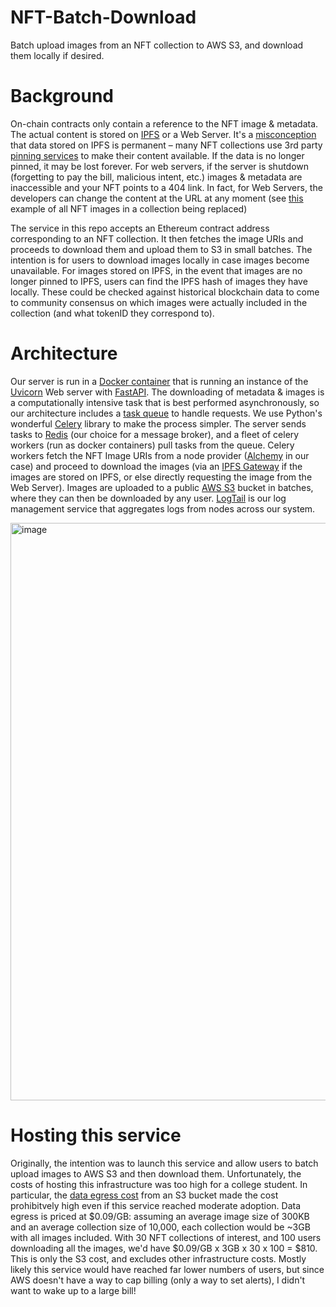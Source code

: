 # NFT-Batch-Download
Batch upload images from an NFT collection to AWS S3, and download them locally if desired.

# Background
On-chain contracts only contain a reference to the NFT image & metadata. The actual content is stored on [IPFS](https://ipfs.io/) or a 
Web Server. It's a [misconception](https://docs.ipfs.io/concepts/persistence/) that data stored on IPFS is permanent – many NFT collections use 3rd party [pinning services](https://docs.ipfs.io/how-to/work-with-pinning-services/) to make their content available. If the data is no longer pinned, it may be lost forever. For web servers, if the server is shutdown (forgetting to pay the bill, malicious intent, etc.) images & metadata are inaccessible and your NFT points to a 404 link. In fact, for Web Servers, the developers can change the content at the URL at any moment (see [this](https://metaversal.banklesshq.com/p/racoon-rugged-society) example of all NFT images in a collection being replaced)

The service in this repo accepts an Ethereum contract address corresponding to an NFT collection. It then fetches the image URIs and 
proceeds to download them and upload them to S3 in small batches. The intention is for users to download images locally in case
images become unavailable. For images stored on IPFS, in the event that images are no longer pinned to IPFS, users can find the IPFS hash of 
images they have locally. These could be checked against historical blockchain data to come to community consensus on which images were
actually included in the collection (and what tokenID they correspond to).

# Architecture
Our server is run in a [Docker container](https://www.docker.com/resources/what-container/) that is running an instance of the [Uvicorn](https://www.uvicorn.org/) Web server with [FastAPI](https://fastapi.tiangolo.com/). The downloading of metadata & images is a computationally intensive task that is best performed asynchronously, so our architecture includes a [task queue](https://www.fullstackpython.com/task-queues.html) to handle requests. We use Python's wonderful [Celery](https://docs.celeryq.dev/en/stable/index.html) library to make the process simpler. The server sends tasks to [Redis](https://redis.io/) (our choice for a message broker), and a fleet of celery workers (run as docker containers) pull tasks from the queue. Celery workers fetch the NFT Image URIs from a node provider ([Alchemy](https://www.alchemy.com/) in our case) and proceed to download the images (via an [IPFS Gateway](https://docs.ipfs.io/concepts/ipfs-gateway/) if the images are stored on IPFS, or else directly requesting the image from the Web Server). Images are uploaded to a public [AWS S3](https://aws.amazon.com/s3/) bucket in batches, where they can then be downloaded by any user. [LogTail](https://betterstack.com/logtail) is our log management service that aggregates logs from nodes across our system. 

<img width="924" alt="image" src="https://user-images.githubusercontent.com/97858468/178121118-a19356eb-fcf1-42f9-8c52-9c90bc927c44.png">

# Hosting this service
Originally, the intention was to launch this service and allow users to batch upload images to AWS S3 and then download them. Unfortunately, the costs of hosting this infrastructure was too high for a college student. In particular, the [data egress cost](https://aws.amazon.com/s3/pricing/) from an S3 bucket made the cost prohibitvely high even if this service reached moderate adoption. Data egress is priced at $0.09/GB: assuming an average image size of 300KB and an average collection size of 10,000, each collection would be ~3GB with all images included. With 30 NFT collections of interest, and 100 users downloading all the images, we'd have $0.09/GB x 3GB x 30 x 100 = $810. This is only the S3 cost, and excludes other infrastructure costs. Mostly likely this service would have reached far lower numbers of users, but since AWS doesn't have a way to cap billing (only a way to set alerts), I didn't want to wake up to a large bill!






